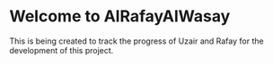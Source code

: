 # Welcome to AlRafayAlWasay

This is being created to track the progress of Uzair and Rafay for the development of this project.
